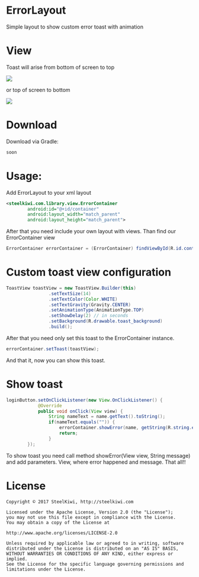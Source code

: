 # ErrorLayout
Simple layout to show custom error toast with animation

# View

Toast will arise from bottom of screen to top

![](https://media.giphy.com/media/3og0IHibMzYeLQmpmo/giphy.gif)

or top of screen to bottom

![](https://media.giphy.com/media/xUA7bfwh355dxeVegM/giphy.gif)

# Download

Download via Gradle:

```gradle
soon
```

# Usage:

Add ErrorLayout to your xml layout

```xml
<steelkiwi.com.library.view.ErrorContainer
        android:id="@+id/container"
        android:layout_width="match_parent"
        android:layout_height="match_parent">
```

After that you need include your own layout with views. Than find our ErrorContainer view

```java
ErrorContainer errorContainer = (ErrorContainer) findViewById(R.id.container);
```

# Custom toast view configuration

```java
ToastView toastView = new ToastView.Builder(this)
                .setTextSize(14)
                .setTextColor(Color.WHITE)
                .setTextGravity(Gravity.CENTER)
                .setAnimationType(AnimationType.TOP)
                .setShowDelay(2) // in seconds
                .setBackground(R.drawable.toast_background)
                .build();
```

After that you need only set this toast to the ErrorContainer instance.

```java
errorContainer.setToast(toastView);
```

And that it, now you can show this toast.

# Show toast

```java
loginButton.setOnClickListener(new View.OnClickListener() {
            @Override
            public void onClick(View view) {
                String nameText = name.getText().toString();
                if(nameText.equals("")) {
                    errorContainer.showError(name, getString(R.string.empty_name_message));
                    return;
                }
        });
```

To show toast you need call method showError(View view, String message) and add  parameters. View, where error happened and message. That all!!

# License

```
Copyright © 2017 SteelKiwi, http://steelkiwi.com

Licensed under the Apache License, Version 2.0 (the "License");
you may not use this file except in compliance with the License.
You may obtain a copy of the License at

http://www.apache.org/licenses/LICENSE-2.0

Unless required by applicable law or agreed to in writing, software
distributed under the License is distributed on an "AS IS" BASIS,
WITHOUT WARRANTIES OR CONDITIONS OF ANY KIND, either express or implied.
See the License for the specific language governing permissions and
limitations under the License.
```